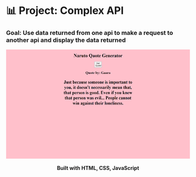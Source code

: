 # 📊 Project: Complex API 

### Goal: Use data returned from one api to make a request to another api and display the data returned
<p align="center"><img src="css/naruto.png" height=300px></p>
<p align="center"><strong>Built with HTML, CSS, JavaScript</strong></p>

